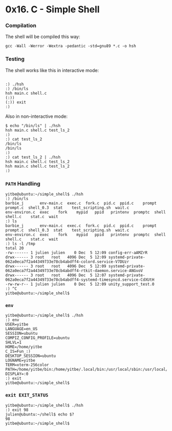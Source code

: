 # 0x16. C - Simple Shell
<h3>Compilation</h3>

<p>The shell will be compiled this way:</p>

<pre><code>gcc -Wall -Werror -Wextra -pedantic -std=gnu89 *.c -o hsh
</code></pre>

<h3>Testing</h3>

<p>The shell works like this in interactive mode:</p>

<pre><code>
:) ./hsh
:) /bin/ls
hsh main.c shell.c
(:))
(:)) exit
:)
</code></pre>

<p>Also in non-interactive mode:</p>

<pre><code>$ echo "/bin/ls" | ./hsh
hsh main.c shell.c test_ls_2
:)
:) cat test_ls_2
/bin/ls
/bin/ls
:)
:) cat test_ls_2 | ./hsh
hsh main.c shell.c test_ls_2
hsh main.c shell.c test_ls_2
:)
</code></pre>
<h3><code>PATH</code> Handling</h3>
<pre><code>yitbe@ubuntu:~/simple_shell$ ./hsh
:) /bin/ls
barbie_j       env-main.c  exec.c  fork.c  pid.c  ppid.c    prompt   prompt.c  shell_0.3  stat    test_scripting.sh  wait.c
env-environ.c  exec    fork    mypid   ppid   printenv  promptc  shell     shell.c    stat.c  wait
:) ls
barbie_j       env-main.c  exec.c  fork.c  pid.c  ppid.c    prompt   prompt.c  shell_0.3  stat    test_scripting.sh  wait.c
env-environ.c  exec    fork    mypid   ppid   printenv  promptc  shell     shell.c    stat.c  wait
:) ls -l /tmp 
total 20
-rw------- 1 julien julien    0 Dec  5 12:09 config-err-aAMZrR
drwx------ 3 root   root   4096 Dec  5 12:09 systemd-private-062a0eca7f2a44349733e78cb4abdff4-colord.service-V7DUzr
drwx------ 3 root   root   4096 Dec  5 12:09 systemd-private-062a0eca7f2a44349733e78cb4abdff4-rtkit-daemon.service-ANGvoV
drwx------ 3 root   root   4096 Dec  5 12:07 systemd-private-062a0eca7f2a44349733e78cb4abdff4-systemd-timesyncd.service-CdXUtH
-rw-rw-r-- 1 julien julien    0 Dec  5 12:09 unity_support_test.0
:) ^C
yitbe@ubuntu:~/simple_shell$ 
</code></pre>
<h3> <code>env</code></h3>
<pre><code>yitbe@ubuntu:~/simple_shell$ ./hsh
:) env
USER=yitbe
LANGUAGE=en_US
SESSION=ubuntu
COMPIZ_CONFIG_PROFILE=ubuntu
SHLVL=1
HOME=/home/yitbe
C_IS=Fun_:)
DESKTOP_SESSION=ubuntu
LOGNAME=yitbe
TERM=xterm-256color
PATH=/home/yitbe/bin:/home/yitbe/.local/bin:/usr/local/sbin:/usr/local/bin:/usr/sbin:/usr/bin:/sbin:/bin:/usr/games:/usr/local/games:/snap/bin
DISPLAY=:0
:) exit
yitbe@ubuntu:~/simple_shell$ 
</code></pre>
<h3><code>exit EXIT_STATUS</code></h3>
<pre><code>yitbe@ubuntu:~/simple_shell$ ./hsh
:) exit 98
julien@ubuntu:~/shell$ echo $?
98
yitbe@ubuntu:~/simple_shell$ 
</code></pre>
